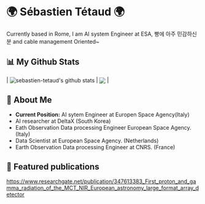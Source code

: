 <h1 align="left">🌍 Sébastien Tétaud 🌍</h1>

Currently based in Rome, I am AI system Engineer at ESA, 빵에 아주 민감하신 분 and cable management Oriented~

## 📊 My Github Stats

| <a><img align="center" src="https://github-readme-stats.vercel.app/api?username=sebastien-tetaud&show_icons=true&include_all_commits=true&theme=buefy&hide_border=true&count_private=true" alt="sebastien-tetaud's github stats" /></a> | <a href="https://github.com/sebastien-tetaud/github-readme-stats"><img align="center" src="https://github-readme-stats.vercel.app/api/top-langs/?username=sebastien-tetaud&layout=compact&theme=buefy&hide_border=true" /></a> |


## 🔭 About Me
- **Current Position:** AI sytem Engineer at Europen Space Agency(Italy)
- AI researcher at DeltaX (South Korea)
- Eath Observation Data processing Engineer European Space Agency. (Italy)
- Data Scientist at European Space Agency. (Netherlands)
- Earth Observation Data processing Engineer at CNRS. (France)

## 📃 Featured publications

https://www.researchgate.net/publication/347613383_First_proton_and_gamma_radiation_of_the_MCT_NIR_European_astronomy_large_format_array_detector


